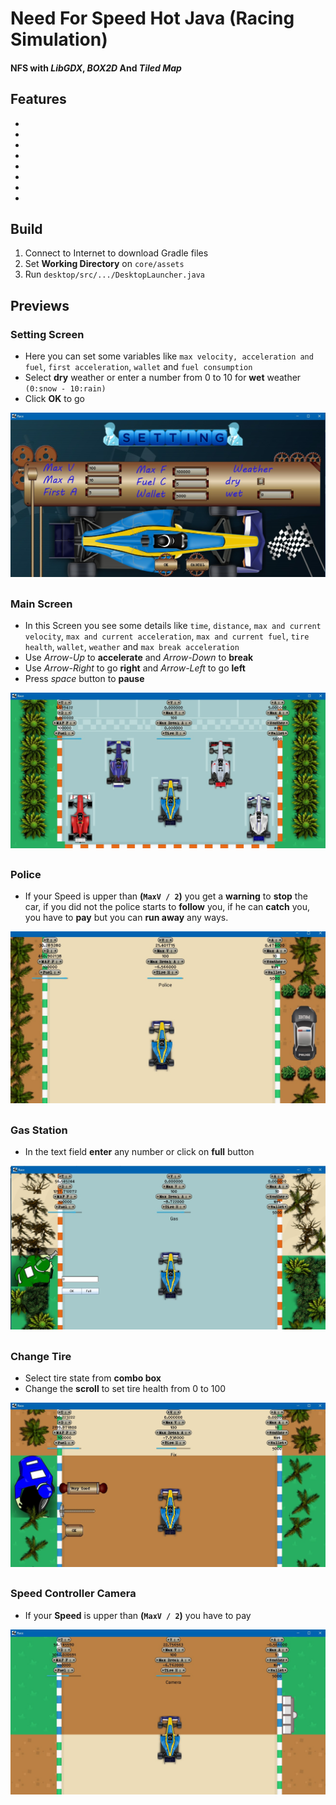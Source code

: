 # Need For Speed Hot Java (Racing Simulation)
#### NFS with _LibGDX_, _BOX2D_ And _Tiled Map_

## Features 
*
*
*
*
*
*
*
*

## Build
1. Connect to Internet to download Gradle files
2. Set **Working Directory** on ` core/assets `
3. Run ` desktop/src/.../DesktopLauncher.java `

## Previews

### Setting Screen
* Here you can set some variables like ` max velocity, acceleration and fuel `, ` first acceleration `, ` wallet ` and ` fuel consumption `
* Select **dry** weather or enter a number from 0 to 10 for **wet** weather ` (0:snow - 10:rain) `
* Click **OK** to go 

![Setting Screen](./previews/1.jpg)
##





### Main Screen
* In this Screen you see some details like ` time `, ` distance `, ` max and current velocity `, ` max and current acceleration `, ` max and current fuel `, ` tire health `, ` wallet `, ` weather ` and ` max break acceleration ` 
* Use _Arrow-Up_ to **accelerate** and _Arrow-Down_ to **break**
* Use _Arrow-Right_ to go **right** and _Arrow-Left_ to go **left**
* Press _space_ button to **pause**

![Main Screen](./previews/2.jpg)
##





### Police
* If your Speed is upper than **(`MaxV / 2`)** you get a **warning** to **stop** the car, if you did not the police starts to **follow** you, if he can **catch** you, you have to **pay** but you can **run away** any ways.

![Police](./previews/3.jpg)
##





### Gas Station
* In the text field **enter** any number or click on **full** button

![Gas Station](./previews/4.jpg)
##





### Change Tire
* Select tire state from **combo box**
* Change the **scroll** to set tire health from 0 to 100

![Change Tire](./previews/5.jpg)
##





### Speed Controller Camera
* If your **Speed** is upper than **(`MaxV / 2`)** you have to pay

![Speed Controller Camera](./previews/6.jpg)
